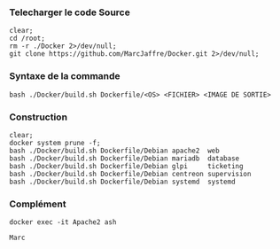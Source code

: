 ### Telecharger le code Source 
```
clear;
cd /root;
rm -r ./Docker 2>/dev/null;
git clone https://github.com/MarcJaffre/Docker.git 2>/dev/null;
```

### Syntaxe de la commande
```
bash ./Docker/build.sh Dockerfile/<OS> <FICHIER> <IMAGE DE SORTIE>
```

### Construction
```
clear;
docker system prune -f;
bash ./Docker/build.sh Dockerfile/Debian apache2  web
bash ./Docker/build.sh Dockerfile/Debian mariadb  database
bash ./Docker/build.sh Dockerfile/Debian glpi     ticketing
bash ./Docker/build.sh Dockerfile/Debian centreon supervision
bash ./Docker/build.sh Dockerfile/Debian systemd  systemd
```

### Complément
```
docker exec -it Apache2 ash
```

```
Marc
```
